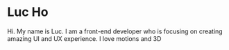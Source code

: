 # Luc Ho

Hi. My name is Luc. I am a front-end developer who is focusing on creating amazing UI and UX experience.
I love motions and 3D
